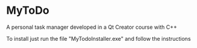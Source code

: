 # MyToDo
A personal task manager developed in a Qt Creator course with C++

To install just run the file "MyTodoInstaller.exe" and follow the instructions
